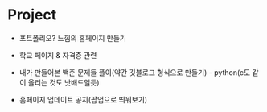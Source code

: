 # Project

+ 포트폴리오? 느낌의 홈페이지 만들기

+ 학교 페이지 & 자격증 관련

+ 내가 만들어본 백준 문제들 풀이(약간 깃블로그 형식으로 만들기) - python(c도 같이 올리는 것도 낫배드일듯)

+ 홈페이지 업데이트 공지(팝업으로 띄워보기)